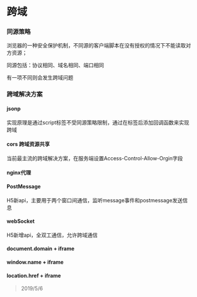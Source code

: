 # 跨域
### 同源策略
浏览器的一种安全保护机制，不同源的客户端脚本在没有授权的情况下不能读取对方资源；

同源包括：协议相同、域名相同、端口相同

有一项不同则会发生跨域问题

### 跨域解决方案
#### jsonp
实现原理是通过script标签不受同源策略限制，通过在标签后添加回调函数来实现跨域

#### cors 跨域资源共享
当前最主流的跨域解决方案，在服务端设置Access-Control-Allow-Orgin字段

#### nginx代理


#### PostMessage
H5新api，主要用于两个窗口间通信，监听message事件和postmessage发送信息

#### webSocket
H5新增api，全双工通信，允许跨域通信

#### document.domain + iframe
#### window.name + iframe
#### location.href + iframe


> 2019/5/6